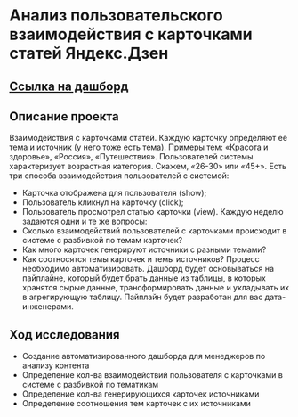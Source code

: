 # Анализ пользовательского взаимодействия с карточками статей Яндекс.Дзен

## [Ссылка на дашборд](https://public.tableau.com/views/Yandex_Dzen_Kriulin/_?:language=en-US&publish=yes&:display_count=n&:origin=viz_share_link)

## Описание проекта
Взаимодействия с карточками статей. Каждую карточку определяют её тема и источник (у него тоже есть тема). Примеры тем: «Красота и здоровье», «Россия», «Путешествия».
Пользователей системы характеризует возрастная категория. Скажем, «26-30» или «45+».
Есть три способа взаимодействия пользователей с системой:
 - Карточка отображена для пользователя (show);
 - Пользователь кликнул на карточку (click);
 - Пользователь просмотрел статью карточки (view).
Каждую неделю задаются одни и те же вопросы: 
 - Сколько взаимодействий пользователей с карточками происходит в системе с разбивкой по темам карточек?
 - Как много карточек генерируют источники с разными темами?
 - Как соотносятся темы карточек и темы источников?
Процесс необходимо автоматизировать.
Дашборд будет основываться на пайплайне, который будет брать данные из таблицы, в которых хранятся сырые данные, трансформировать данные и укладывать их в агрегирующую таблицу. Пайплайн будет разработан для вас дата-инженерами.
## Ход исследования
 - Создание автоматизированного дашборда для менеджеров по анализу контента
 - Определение кол-ва взаимодействий пользователя с карточками в системе с разбивкой по тематикам
 - Определение кол-ва генерирующихся карточек источниками
 - Определение соотношения тем карточек с их источниками


